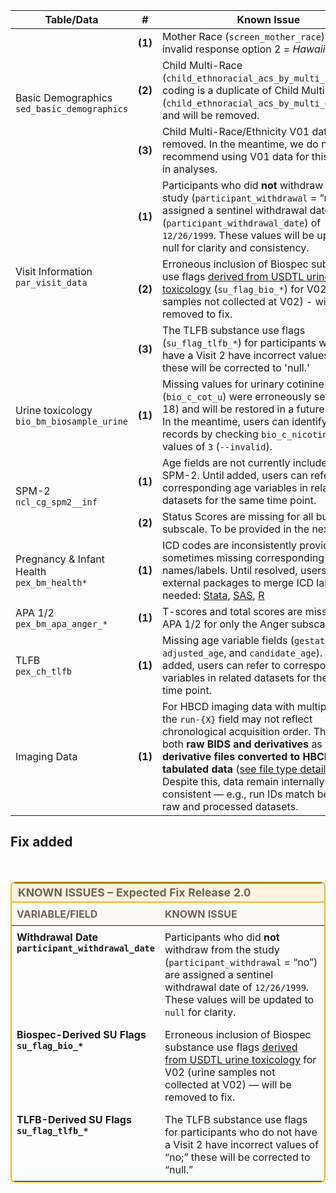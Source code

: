 <table class="compact-table-no-vertical-lines">
<thead>
  <tr>
    <th>Table/Data</th>
    <th style="width: 1%; text-align: center;">#</th>
    <th>Known Issue</th>
  </tr>
</thead>
<tbody>
<tr>
  <td rowspan="3">
    <div class="icon-text-block">
      <a href="../../instruments/#demo" target="_blank">
        <i class="fas fa-id-card"></i>
      </a>
      <div class="text-block">
        Basic Demographics<br>
        <code>sed_basic_demographics</code>
      </div>
    </div>
  </td>
  <td><b>(1)</b></td> 
  <td>Mother Race (<code>screen_mother_race</code>) contains invalid response option 2 = <i>Hawaiian</i>.</td>
</tr>
<tr>
    <td><b>(2)</b></td> 
  <td style="word-wrap: break-word; white-space: normal;">
  Child Multi-Race (<code>child_ethnoracial_acs_by_multi_race</code>) coding is a duplicate of Child Multi-Ethnicity (<code>child_ethnoracial_acs_by_multi_ethnicity</code>) and will be removed.
  </td>
</tr>
<tr>
<td><b>(3)</b></td> 
<td style="word-wrap: break-word; white-space: normal;">
Child Multi-Race/Ethnicity V01 data will be removed. In the meantime, we do not recommend using V01 data for this variable in analyses.
</td>
</tr>
<tr>
<td rowspan="3">
  <div class="icon-text-block"><a href="../../instruments/#demo" target="_blank"><i class="fas fa-id-card"></i></a>
  <div class="text-block">Visit Information<br><code>par_visit_data</code></div>
</div>
</td>
<td><b>(1)</b></td> 
<td style="word-wrap: break-word; white-space: normal;">
  Participants who did <b>not</b> withdraw from the study (<code>participant_withdrawal</code> = “no”) are assigned a sentinel withdrawal date (<code>participant_withdrawal_date</code>) of <code>12/26/1999</code>. These values will be updated to null for clarity and consistency.
</td>
</tr>
<tr>
<td><b>(2)</b></td> 
<td style="word-wrap: break-word; white-space: normal;">
Erroneous inclusion of Biospec substance use flags <a href="../../instruments/demo/visitinfo/#substance-use-flags">derived from USDTL urine toxicology</a> (<code>su_flag_bio_*</code>) for V02 (urine samples not collected at V02) - will be removed to fix.
</td>
</tr>
<tr>
<td><b>(3)</b></td> 
<td style="word-wrap: break-word; white-space: normal;">
The TLFB substance use flags (<code>su_flag_tlfb_*</code>) for participants who do not have a Visit 2 have incorrect values of 'no:' these will be corrected to 'null.'
</td>
</tr>
<tr>
<td>
<div class="icon-text-block"><a href="../../instruments/#biospec" target="_blank"><i class="fa fa-vial"></i></a>
<div class="text-block">Urine toxicology<br><code>bio_bm_biosample_urine</code>
</div>
</div>
</td>
  <td><b>(1)</b></td> 
  <td style="word-wrap: break-word; white-space: normal;">
  Missing values for urinary cotinine (<code>bio_c_cot_u</code>) were erroneously set to <code>0</code> (N = 18) and will be restored in a future release. In the meantime, users can identify affected records by checking <code>bio_c_nicotine_u</code> for values of <code>3</code> (<code>--invalid</code>).
</td>
</tr>
<tr>
  <td rowspan="2">
    <div class="icon-text-block">
      <a href="../../instruments/#neurocog" target="_blank"><i class="fa-solid fa-puzzle-piece"></i></a>
      <div class="text-block">SPM-2<br><code>ncl_cg_spm2__inf</code>
      </div>
    </div>
  </td>
  <td><b>(1)</b></td> 
  <td style="word-wrap: break-word; white-space: normal;">
  Age fields are not currently included for the SPM-2. Until added, users can refer to corresponding age variables in related datasets for the same time point.
</td>
</tr>
<tr>
  <td><b>(2)</b></td> 
  <td style="word-wrap: break-word; white-space: normal;">
  Status Scores are missing for all but one subscale. To be provided in the next release.
</td>
</tr>
<tr>
  <td>
    <div class="icon-text-block">
      <a href="../../instruments/#pex" target="_blank"><i class="fa-solid fa-baby"></i></a>
      <div class="text-block">Pregnancy & Infant Health<br><code>pex_bm_health*</code>
      </div>
    </div>
  </td>
  <td><b>(1)</b></td> 
  <td style="word-wrap: break-word; white-space: normal;">
  ICD codes are inconsistently provided, sometimes missing corresponding names/labels. Until resolved, users can use external packages to merge ICD labels if needed: <a href="https://www.stata.com/features/overview/icd/">Stata</a>, <a href="https://hcup-us.ahrq.gov/toolssoftware/ccsr/dxccsr.jsp">SAS</a>, <a href="https://www.rdocumentation.org/packages/icd/versions/3.3">R</a>
</td>
</tr>
<tr>
  <td>
    <div class="icon-text-block">
      <a href="../../instruments/#pex" target="_blank"><i class="fa-solid fa-baby"></i></a>
      <div class="text-block">APA 1/2<br><code>pex_bm_apa_anger_*</code>
      </div>
    </div>
  </td>
  <td><b>(1)</b></td> 
  <td style="word-wrap: break-word; white-space: normal;">
  T-scores and total scores are missing in the APA 1/2 for only the Anger subscale.
</td>
</tr>
<tr>
  <td>
    <div class="icon-text-block">
      <a href="../../instruments/#pex" target="_blank"><i class="fa-solid fa-baby"></i></a>
      <div class="text-block">TLFB<br><code>pex_ch_tlfb</code>
      </div>
    </div>
  </td>
  <td><b>(1)</b></td> 
  <td style="word-wrap: break-word; white-space: normal;">
  Missing age variable fields (<code>gestational_age</code>, <code>adjusted_age</code>, and <code>candidate_age</code>). Until added, users can refer to corresponding age variables in related datasets for the same time point.
</td>
</tr>
<tr>
  <td>
    <div class="icon-text-block">
      <a href="../../instruments/#mri" target="_blank"><i class="fa fa-brain"></i></a>
      <div class="text-block">Imaging Data
      </div>
    </div>
  </td>
  <td><b>(1)</b></td> 
  <td style="word-wrap: break-word; white-space: normal;">
  For HBCD imaging data with multiple runs, the <code>run-{X}</code> field may not reflect chronological acquisition order.  
This affects both <b>raw BIDS and derivatives</b> as well as <b>derivative files converted to HBCD tabulated data</b> (<a href="../../datacuration/overview" target="_blank">see file type details</a>). Despite this, data remain internally consistent — e.g., run IDs match between raw and processed datasets.
</td>
</tr>
</tbody>
</table>
  
## Fix added 

<br>




<table class="table-no-vertical-lines" style="
  width: 100%;
  border-collapse: collapse;
  table-layout: fixed;
  border: 2px solid #f0b429;
  border-radius: 8px;
  overflow: hidden;
  word-wrap: break-word;
  white-space: normal;
  margin-top: 1em;
">
  <thead>
    <tr style="background-color: #fff3e0;">
      <th colspan="2" style="
        text-align: left;
        font-size: 1.1em;
        padding: 4px;
        border-bottom: 2px solid #f0b429;
        word-wrap: break-word;
        white-space: normal;
      ">
        <i class="fas fa-bug" style="margin-right: 6px; color: orange;"></i>
        <b style="color: #6e6256ff;">KNOWN ISSUES – Expected Fix Release 2.0</b>
      </th>
    </tr>
    <tr style="background-color: #fdfaf5;">
      <th style="width: 25%; text-align: left; padding: 8px; color: #6e6256ff;">VARIABLE/FIELD</th>
      <th style="text-align: left; padding: 8px; color: #6e6256ff;">KNOWN ISSUE</th>
    </tr>
  </thead>
  <tbody>
    <tr>
      <td style="vertical-align: top; padding: 8px; word-wrap: break-word; white-space: normal;">
        <b>Withdrawal Date<br><code>participant_withdrawal_date</code></b>
      </td>
      <td style="vertical-align: top; padding: 8px; word-wrap: break-word; white-space: normal;">
        Participants who did <b>not</b> withdraw from the study (<code>participant_withdrawal</code> = “no”) are assigned a sentinel withdrawal date of <code>12/26/1999</code>. 
        These values will be updated to <code>null</code> for clarity.
      </td>
    </tr>
    <tr>
      <td style="vertical-align: top; padding: 8px; word-wrap: break-word; white-space: normal;">
        <b>Biospec-Derived SU Flags<br><code>su_flag_bio_*</code></b>
      </td>
      <td style="vertical-align: top; padding: 8px; word-wrap: break-word; white-space: normal;">
        Erroneous inclusion of Biospec substance use flags 
        <a href="../../instruments/demo/visitinfo/#substance-use-flags">derived from USDTL urine toxicology</a> 
        for V02 (urine samples not collected at V02) — will be removed to fix.
      </td>
    </tr>
    <tr>
      <td style="vertical-align: top; padding: 8px; word-wrap: break-word; white-space: normal;">
        <b>TLFB-Derived SU Flags<br><code>su_flag_tlfb_*</code></b>
      </td>
      <td style="vertical-align: top; padding: 8px; word-wrap: break-word; white-space: normal;">
        The TLFB substance use flags for participants who do not have a Visit 2 have incorrect values of “no;” these will be corrected to “null.”
      </td>
    </tr>
  </tbody>
</table>